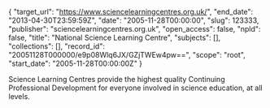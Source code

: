 {
  "target_url": "https://www.sciencelearningcentres.org.uk/", 
  "end_date": "2013-04-30T23:59:59Z", 
  "date": "2005-11-28T00:00:00", 
  "slug": 123333, 
  "publisher": "sciencelearningcentres.org.uk", 
  "open_access": false, 
  "npld": false, 
  "title": "National Science Learning Centre", 
  "subjects": [], 
  "collections": [], 
  "record_id": "20051128T000000/e9p08Wlq6JX/GZjTWEw4pw==", 
  "scope": "root", 
  "start_date": "2005-11-28T00:00:00Z"
}

Science Learning Centres provide the highest quality Continuing Professional Development for everyone involved in science education, at all levels.
